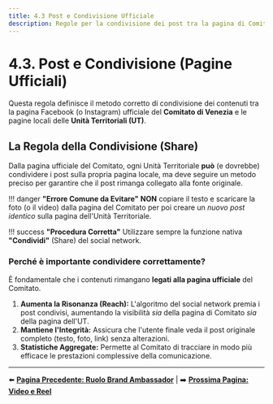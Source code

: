 ```yaml
---
title: 4.3 Post e Condivisione Ufficiale
description: Regole per la condivisione dei post tra la pagina di Comitato e le pagine delle Unità Territoriali.
---
```


# 4.3. Post e Condivisione (Pagine Ufficiali)

Questa regola definisce il metodo corretto di condivisione dei contenuti tra la pagina Facebook (o Instagram) ufficiale del **Comitato di Venezia** e le pagine locali delle **Unità Territoriali (UT)**.

## La Regola della Condivisione (Share)

Dalla pagina ufficiale del Comitato, ogni Unità Territoriale **può** (e dovrebbe) condividere i post sulla propria pagina locale, ma deve seguire un metodo preciso per garantire che il post rimanga collegato alla fonte originale.

!!! danger **"Errore Comune da Evitare"**
    **NON** copiare il testo e scaricare la foto (o il video) dalla pagina del Comitato per poi creare un *nuovo post identico* sulla pagina dell'Unità Territoriale.

!!! success **"Procedura Corretta"**
    Utilizzare sempre la funzione nativa **"Condividi"** (Share) del social network.

### Perché è importante condividere correttamente?

È fondamentale che i contenuti rimangano **legati alla pagina ufficiale** del Comitato.

1.  **Aumenta la Risonanza (Reach):** L'algoritmo del social network premia i post condivisi, aumentando la visibilità *sia* della pagina di Comitato *sia* della pagina dell'UT.
2.  **Mantiene l'Integrità:** Assicura che l'utente finale veda il post originale completo (testo, foto, link) senza alterazioni.
3.  **Statistiche Aggregate:** Permette al Comitato di tracciare in modo più efficace le prestazioni complessive della comunicazione.

---

⬅️ **[Pagina Precedente: Ruolo Brand Ambassador](ruolo_brand_ambassador.md)** | ➡️ **[Prossima Pagina: Video e Reel](video_e_reel.md)**